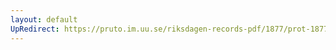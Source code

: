 ```yaml
---
layout: default
UpRedirect: https://pruto.im.uu.se/riksdagen-records-pdf/1877/prot-1877--ak--048.pdf
---
```

